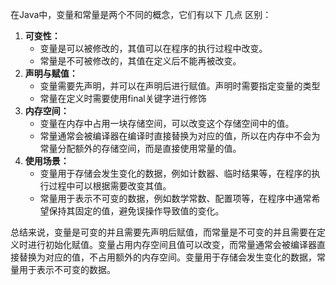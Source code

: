 在Java中，变量和常量是两个不同的概念，它们有以下 几点 区别：

1. **可变性：**
    - 变量是可以被修改的，其值可以在程序的执行过程中改变。
    - 常量是不可被修改的，其值在定义后不能再被改变。
2. **声明与赋值：**
    - 变量需要先声明，并可以在声明后进行赋值。声明时需要指定变量的类型
    - 常量在定义时需要使用final关键字进行修饰
3. **内存空间：**
    - 变量在内存中占用一块存储空间，可以改变这个存储空间中的值。
    - 常量通常会被编译器在编译时直接替换为对应的值，所以在内存中不会为常量分配额外的存储空间，而是直接使用常量的值。
4. **使用场景：**
    - 变量用于存储会发生变化的数据，例如计数器、临时结果等，在程序的执行过程中可以根据需要改变其值。
    - 常量用于表示不可变的数据，例如数学常数、配置项等，在程序中通常希望保持其固定的值，避免误操作导致值的变化。

总结来说，变量是可变的并且需要先声明后赋值，而常量是不可变的并且需要在定义时进行初始化赋值。变量占用内存空间且值可以改变，而常量通常会被编译器直接替换为对应的值，不占用额外的内存空间。变量用于存储会发生变化的数据，常量用于表示不可变的数据。

